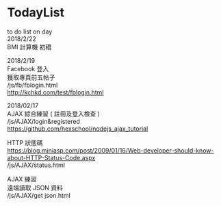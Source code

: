 ﻿# TodayList
to do list on day <br>
2018/2/22 <br>
BMI 計算機 初穚

2018/2/19<br>
Facebook 登入 <br>
獲取專頁前五帖子 <br>
/js/fb/fblogin.html <br>
http://kchkd.com/test/fblogin.html<br>

2018/02/17 <br>
AJAX 綜合練習 ( 註冊及登入檢查 ) <br>
/js/AJAX/login&registered<br>
https://github.com/hexschool/nodejs_ajax_tutorial

HTTP 狀態碼<br>
https://blog.miniasp.com/post/2009/01/16/Web-developer-should-know-about-HTTP-Status-Code.aspx<br>
/js/AJAX/status.html<br>

AJAX 練習<br>
遠端讀取 JSON 資料<br>
/js/AJAX/get json.html<br>
<br>

